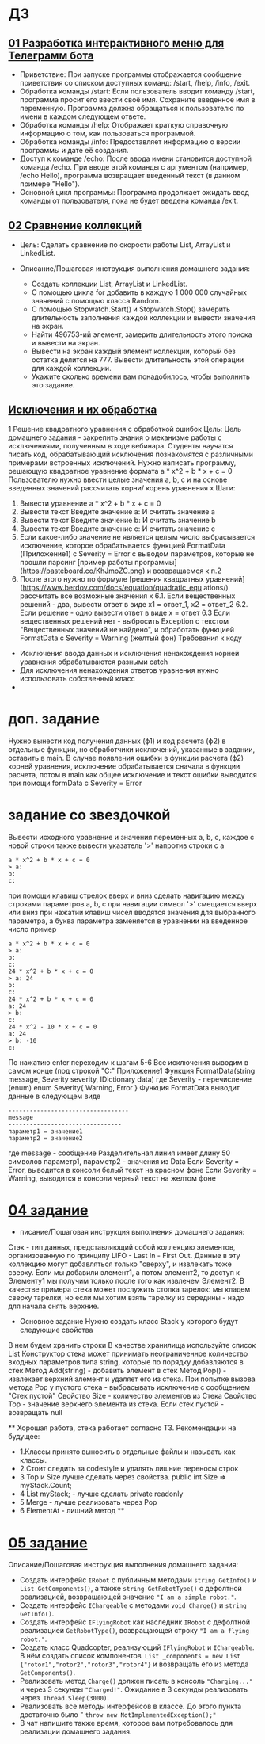 # ДЗ
## [01 Разработка интерактивного меню для Телеграмм бота ](https://github.com/IlyaGall/C-/blob/main/%D0%94%D0%97/01%20homeWork/homeWork01Operatots/Program.cs)
* Приветствие: При запуске программы отображается сообщение приветствия со списком доступных команд: /start, /help, /info, /exit.
* Обработка команды /start: Если пользователь вводит команду /start, программа просит его ввести своё имя. Сохраните введенное имя в переменную. Программа должна обращаться к пользователю по имени в каждом следующем ответе.
* Обработка команды /help: Отображает краткую справочную информацию о том, как пользоваться программой.
* Обработка команды /info: Предоставляет информацию о версии программы и дате её создания.
* Доступ к команде /echo: После ввода имени становится доступной команда /echo. При вводе этой команды с аргументом (например, /echo Hello), программа возвращает введенный текст (в данном примере "Hello").
* Основной цикл программы: Программа продолжает ожидать ввод команды от пользователя, пока не будет введена команда /exit.

## [02 Сравнение коллекций](https://github.com/IlyaGall/C-/tree/main/%D0%94%D0%97/02%20HomeWork)


* Цель:
Сделать сравнение по скорости работы List, ArrayList и LinkedList.


* Описание/Пошаговая инструкция выполнения домашнего задания:
    * Создать коллекции List, ArrayList и LinkedList.
    * С помощью цикла for добавить в каждую 1 000 000 случайных значений с помощью класса Random.
    * С помощью Stopwatch.Start() и Stopwatch.Stop() замерить длительность заполнения каждой коллекции и вывести значения на экран.
    * Найти 496753-ий элемент, замерить длительность этого поиска и вывести на экран.
    * Вывести на экран каждый элемент коллекции, который без остатка делится на 777. Вывести длительность этой операции для каждой коллекции.
    * Укажите сколько времени вам понадобилось, чтобы выполнить это задание.

## [Исключения и их обработка](https://github.com/IlyaGall/C-/tree/main/%D0%94%D0%97/03%20HomeWork)

1 Решение квадратного уравнения с обработкой
ошибок
Цель: Цель домашнего задания - закрепить знания
о механизме работы с исключениями, полученным
в ходе вебинара. Студенты научатся писать код,
обрабатывающий исключения познакомятся с
различными примерами встроенных исключений.
Нужно написать программу, решающую квадратное
уравнение формата
a * x^2 + b * x + c = 0
Пользователю нужно ввести целые значения a, b, c
и на основе введенных значений рассчитать корни/
корень уравнения x
Шаги:
1. Вывести уравнение 
a * x^2 + b * x + c = 0
2. Вывести текст
Введите значение a: 
И считать значение a
3. Вывести текст
Введите значение b: 
И считать значение b
4. Вывести текст
Введите значение c: 
И считать значение c
5. Если какое-либо значение не является целым
число 
выбрасывается исключение, которое
обрабатывается функцией FormatData
(Приложение1)
с Severity = Error с выводом параметров, которые
не прошли парсинг 
[пример работы программы]
(https://pasteboard.co/KhJmoZC.png)
и возвращаемся к п.2
6. После этого нужно по формуле [решения
квадратных уравнений]
(https://www.berdov.com/docs/equation/quadratic_equ
ations/)
рассчитать все возможные значения x
6.1. Если вещественных решений - два,
вывести ответ в виде
x1 = ответ_1, x2 = ответ_2
6.2. Если решение - одно
вывести ответ в виде
x = ответ
6.3 Если вещественных решений нет - выбросить
Exception с текстом "Вещественных значений не
найдено",
и обработать функцией FormatData c Severity =
Warning (желтый фон)
Требования к коду
- Исключения ввода данных и исключения
ненахождения корней уравнения обрабатываются
разными catch
- Для исключения ненахождения ответов
уравнения нужно использовать собственный класс
- 
# доп. задание
Нужно вынести код получения данных (ф1) и код
расчета (ф2) в отдельные функции, 
но обработчики исключений, указанные в задании,
оставить в main.
В случае появления ошибки в функции расчета
(ф2) корней уравнения,
исключение обрабатывается сначала в функции
расчета,
потом в main как общее исключение и текст ошибки
выводится при помощи formData c Severity = Error
# задание со звездочкой
Вывести исходного уравнение и значения
переменных a, b, c, каждое с новой строки 
также вывести указатель '>' напротив строки с a
```
a * x^2 + b * x + c = 0
> a:
b:
c:
```
при помощи клавиш стрелок вверх и вниз сделать
навигацию между строками параметров a, b, c
при навигации символ '>' смещается вверх или
вниз 
при нажатии клавиш чисел вводятся значения для
выбранного параметра,
а буква параметра заменяется в уравнении на
введенное число
пример
```
a * x^2 + b * x + c = 0
> a:
b:
c:
24 * x^2 + b * x + c = 0
> a: 24
b:
c:
24 * x^2 + b * x + c = 0
a: 24
> b:
c:
24 * x^2 - 10 * x + c = 0
a: 24
> b: -10
c:
```
По нажатию enter переходим к шагам 5-6
Все исключения выводим в самом конце (под
строкой "C:"
Приложение1
Функция FormatData(string message, Severity
severity, IDictionary data)
где Severity - перечисление (enum)
enum Severity{
Warning,
Error
}
Функция FormatData выводит данные в следующем
виде
```
----------------------------------
message 
--------------------------------
параметр1 = значение1
параметр2 = значение2
```
где message - сообщение 
Разделительная линия имеет длину 50 символов
параметр1, параметр2 - значения из Data
Если Severity = Error, выводится в консоли белый
текст на красном фоне
Если Severity = Warning, выводится в консоли
черный текст на желтом фоне


# [04 задание](https://github.com/IlyaGall/C-/tree/main/%D0%94%D0%97/04%20HomeWork)
* писание/Пошаговая инструкция выполнения домашнего задания:

Стэк - тип данных, представляющий собой коллекцию элементов, организованную по принципу LIFO - Last In - First Out.
Данные в эту коллекцию могут добавляться только "сверху", и извлекать тоже сверху. Если мы добавили элемент1, а потом элемент2, то доступ к Элементу1 мы получим только после того как извлечем Элемент2.
В качестве примера стека может послужить стопка тарелок: мы кладем сверху тарелки, но если мы хотим взять тарелку из середины - надо для начала снять верхние.

* Основное задание
Нужно создать класс Stack у которого будут следующие свойства

В нем будем хранить строки
В качестве хранилища используйте список List
Конструктор стека может принимать неограниченное количество входных параметров типа string, которые по порядку добавляются в стек
Метод Add(string) - добавить элемент в стек
Метод Pop() - извлекает верхний элемент и удаляет его из стека. При попытке вызова метода Pop у пустого стека - выбрасывать исключение с сообщением "Стек пустой"
Свойство Size - количество элементов из Стека
Свойство Top - значение верхнего элемента из стека. Если стек пустой - возвращать null

**
Хорошая работа, стека работает согласно ТЗ. Рекомендации на будущее:
* 1.Классы принято выносить в отдельные файлы и называть как классы.
* 2 Стоит следить за codestyle и удалять лишние переносы строк
* 3 Top и Size лучше сделать через свойства. public int Size => myStack.Count;
* 4 List<string> myStack; - лучше сделать private readonly
* 5 Merge - лучше реализовать через Pop
* 6 ElementAt - лишний метод
**

# [05 задание](https://github.com/IlyaGall/C-/tree/main/%D0%94%D0%97/05%20HomeWork)
Описание/Пошаговая инструкция выполнения домашнего задания:
* Создать интерфейс ```IRobot``` с публичным методами ```string GetInfo()``` и ``List GetComponents()``, а также ```string GetRobotType()``` с дефолтной реализацией, возвращающей значение ```"I am a simple robot."```.
*  Создать интерфейс ``IChargeable`` с методами ```void Charge()``` и ```string GetInfo()```.
*  Создать интерфейс ```IFlyingRobot``` как наследник ```IRobot``` с дефолтной реализацией ```GetRobotType()```, возвращающей строку ```"I am a flying robot."```.
*  Создать класс Quadcopter, реализующий ```IFlyingRobot``` и ```IChargeable```. В нём создать список компонентов``` List _components = new List {"rotor1","rotor2","rotor3","rotor4"}``` и возвращать его из метода ```GetComponents()```.
*  Реализовать метод ```Charge()``` должен писать в консоль ```"Charging..."``` и через 3 секунды ```"Charged!"```. Ожидание в 3 секунды реализовать через``` Thread.Sleep(3000)```.
*   Реализовать все методы интерфейсов в классе. До этого пункта достаточно было " ```throw new NotImplementedException();"```
*   В чат напишите также время, которое вам потребовалось для реализации домашнего задания.
